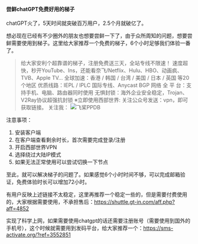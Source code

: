 #### 尝鲜chatGPT免费好用的梯子

chatGPT火了，5天时间就突破百万用户，2.5个月就破亿了。

想必现在已经有不少圈外的朋友也想要尝鲜一下了，由于众所周知的问题，想要尝鲜需要使用到梯子。这里给大家推荐一个免费的梯子，6个小时足够我们体验一番了。


> 给大家安利个超靠谱的梯子，注册免费送三天，全站专线不限速！
速度超快，秒开YouTube、Ins，还能看奈飞/Netflix、Hulu、HBO、动画疯、TVB、Apple TV...
全球加速：香港 / 韩国 / 台湾 / 美国 / 日本 / 英国 等20个地区
优质线路：IEPL / IPLC 国际专线、Anycast BGP 网络
全 平 台：支持手机、电脑、路由器同时使用
无惧封锁：海外企业安全稳定，Trojan、V2Ray协议超强抗封锁
※立即使用西部世界: 关注公众号发送：vpn，即可获取链接。
关注我：
![飞桨PPDB](https://ai-studio-static-online.cdn.bcebos.com/e939f12ab7034a069fb4581dec21bb233473ed75fdd543d683982921ddb69167)

注意事项：
1. 安装客户端
2. 在客户端查看剩余时长，首次需要完成登录/注册
3. 开启西部世界VPN
4. 选择绕过大陆IP模式
5. 如果无法正常使用可以尝试切换一下节点

至此，就可以解决梯子的问题了。如果感觉6个小时时间不够，可以完成邮箱验证，免费体验时长可以增加72小时。

有用户反映上述链接不太稳定，这里再推荐一个稳定一些的，但是需要付费使用的，大家根据需要使用，不承担售后：https://shuttle.gt-in.com/aff.php?aff=4852


实现了科学上网，如果需要使用chatgpt的话还需要注册账号（需要使用到国外的手机号），这个时候就需要用到发码平台，给大家推荐一个：https://sms-activate.org/?ref=3552851